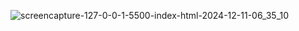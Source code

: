 ![screencapture-127-0-0-1-5500-index-html-2024-12-11-06_35_10](https://github.com/user-attachments/assets/4083d463-8415-4a1d-b5e3-6f1d708728c6)
